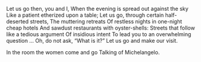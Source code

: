 Let us go then, you and I, 
When the evening is spread out against the sky 
Like a patient etherized upon a table; 
Let us go, through certain half-deserted streets, 
The muttering retreats 
Of restless nights in one-night cheap hotels 
And sawdust restaurants with oyster-shells: 
Streets that follow like a tedious argument 
Of insidious intent 
To lead you to an overwhelming question ... 
Oh, do not ask, “What is it?” 
Let us go and make our visit.

In the room the women come and go 
Talking of Michelangelo. 

